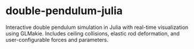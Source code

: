 # double-pendulum-julia
Interactive double pendulum simulation in Julia with real-time visualization using GLMakie. Includes ceiling collisions, elastic rod deformation, and user-configurable forces and parameters.
